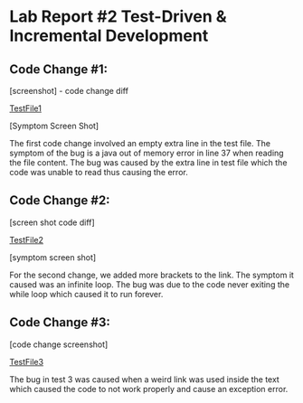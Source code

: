 # Lab Report #2 Test-Driven & Incremental Development

## Code Change #1:
[screenshot] - code change diff

[TestFile1](https://github.com/ant0177/markdown-parser/commit/35e7e8bbea57bc4bd733a9be7b7aa2be17c270c6)

[Symptom Screen Shot]

The first code change involved an empty extra line in the test file. The symptom of the bug is a java out of memory error in line 37 when reading the file content. The bug was caused by the extra line in test file which the code was unable to read thus causing the error.

## Code Change #2:
[screen shot code diff]

[TestFile2](https://github.com/ant0177/markdown-parser/commit/b57f7a0d382c5ca493fc30663ce4abb4a6f60ad7#diff-d902b3a6dba925548b7ea18ffb80dd0c28f1bc45f1d738a5da414273711a4409)

[symptom screen shot]

For the second change, we added more brackets to the link. The symptom it caused was an infinite loop. The bug was due to the code never exiting the while loop which caused it to run forever.

## Code Change #3:

[code change screenshot]

[TestFile3](https://github.com/Tyler-Culp/markdown-parser/commit/37d107b473f219538441aaa25b511ff060b5ff77)

The bug in test 3 was caused when a weird link was used inside the text which caused the code to not work properly and cause an exception error. 
